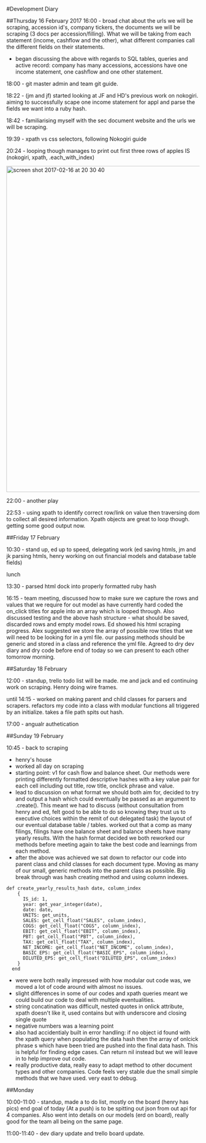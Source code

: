 #Development Diary

##Thursday 16 February 2017
16:00 - broad chat about the urls we will be scraping, accession id's, company tickers, the documents we will be scraping (3 docs per accession/filling).
What we will be taking from each statement (income, cashflow and the other), what different companies call the different fields on their statements.
- began discussing the above with regards to SQL tables, queries and active record:
    company has many accessions, accessions have one income statement, one cashflow and one other statement.

18:00 - git master admin and team git guide.

18:22 - (jm and jf) started looking at JF and HD's previous work on nokogiri. aiming to successfully scape one income statement for appl and parse the fields we want into a ruby hash.

18:42 - familiarising myself with the sec document website and the urls we will be scraping.

19:39 - xpath vs css selectors, following Nokogiri guide

20:24 - looping though manages to print out first three rows of apples IS (nokogiri, xpath, .each_with_index)

<img width="850" alt="screen shot 2017-02-16 at 20 30 40" src="https://cloud.githubusercontent.com/assets/20629455/23039963/72768190-f487-11e6-8e98-297123928f27.png">

22:00 - another play

22:53 - using xpath to identify correct row/link on value then traversing dom to collect all desired information.  Xpath objects are great to loop though.  getting some good output now.

##Friday 17 February

10:30 - stand up, ed up to speed, delegating work (ed saving htmls, jm and jk parsing htmls, henry working on out financial models and database table fields)

lunch

13:30 - parsed html dock into properly formatted ruby hash

16:15 - team meeting, discussed how to make sure we capture the rows and values that we require for out model as have currently hard coded the on_click titles for apple into an array which is looped through.
Also discussed testing and the above hash structure - what should be saved, discarded rows and empty model rows.
Ed showed his html scraping progress.
Alex suggested we store the array of possible row titles that we will need to be looking for in a yml file.  our passing methods should be generic and stored in a class and reference the yml file.
Agreed to dry dev diary and dry code before end of today so we can present to each other tomorrow morning.

##Saturday 18 February

12:00 - standup, trello todo list will be made. me and jack and ed continuing work on scraping.  Henry doing wire frames.

until 14:15 - worked on making parent and child classes for parsers and scrapers.  refactors my code into a class with modular functions all triggered by an initialize. takes a file path spits out hash.

17:00 - angualr authetication

##Sunday 19 February

10:45 - back to scraping

- henry's house
- worked all day on scraping
- starting point: v1 for cash flow and balance sheet.  Our methods were printing differently formatted descriptive hashes with a key value pair for each cell including out title, row title, onclick phrase and value.
- lead to discussion on what format we should both aim for, decided to try and output a hash which could eventually be passed as an argument to .create().  This meant we had to discuss (without consultation from henry and ed, felt good to be able to do so knowing they trust us to executive choices within the remit of out delegated task) the layout of our eventual database table / tables. worked out that a comp as many filings, filings have one balance sheet and balance sheets have many yearly results.  With the hash format decided we both reworked our methods before meeting again to take the best code and learnings from each method.
- after the above was achieved we sat down to refactor our code into parent class and child classes for each document type. Moving as many of our small, generic methods into the parent class as possible.  Big break through was hash creating method and using column indexes.
```  
def create_yearly_results_hash date, column_index
    {
      IS_id: 1,
      year: get_year_integer(date),
      date: date,
      UNITS: get_units,
      SALES: get_cell_float("SALES", column_index),
      COGS: get_cell_float("COGS", column_index),
      EBIT: get_cell_float("EBIT", column_index),
      PBT: get_cell_float("PBT", column_index),
      TAX: get_cell_float("TAX", column_index),
      NET_INCOME: get_cell_float("NET_INCOME", column_index),
      BASIC_EPS: get_cell_float("BASIC_EPS", column_index),
      DILUTED_EPS: get_cell_float("DILUTED_EPS", column_index)
    }
  end
```
- were were both really impressed with how modular out code was, we moved a lot of code around with almost no issues.
- slight differences in some of our codes and xpath queries meant we could build our code to deal with multiple eventualities.
- string concatination was difficult, nested quotes in onlick attribute, xpath doesn't like it, used contains but with underscore and closing single quote
- negative numbers was a learning point
- also had accidentialy built in error handling: if no object id found with the xpath query when populating the data hash then the array of onlcick phrase s which have been tried are pushed into the final data hash.  This is helpful for finding edge cases. Can return nil instead but we will leave in to help improve out code.
- really productive data, really easy to adapt method to other document types and other companies.  Code feels very stable due the small simple methods that we have used. very east to debug.

##Monday

10:00-11:00 - standup, made a to do list, mostly on the board (henry has pics) end goal of today (At a push) is to be spitting out json from out api for 4 companies. Also went into details on our models (erd on board), really good for the team all being on the same page.

11:00-11:40 - dev diary update and trello board update.
